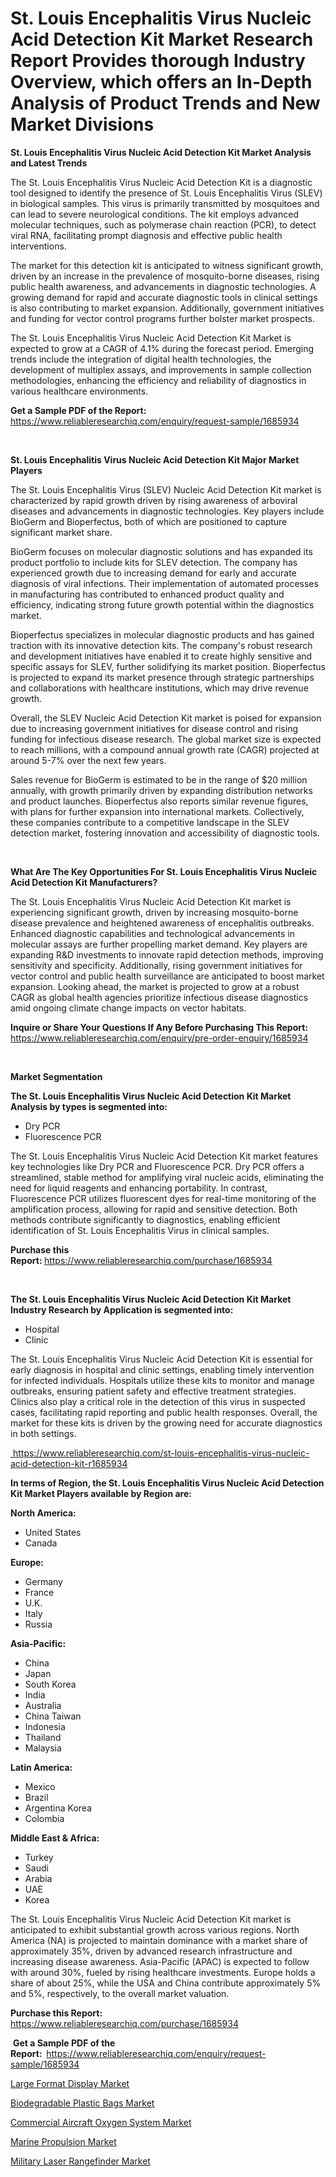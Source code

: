 <p><h1>St. Louis Encephalitis Virus Nucleic Acid Detection Kit Market Research Report Provides thorough Industry Overview, which offers an In-Depth Analysis of Product Trends and New Market Divisions</h1></p><p><strong>St. Louis Encephalitis Virus Nucleic Acid Detection Kit Market Analysis and Latest Trends</strong></p>
<p><p>The St. Louis Encephalitis Virus Nucleic Acid Detection Kit is a diagnostic tool designed to identify the presence of St. Louis Encephalitis Virus (SLEV) in biological samples. This virus is primarily transmitted by mosquitoes and can lead to severe neurological conditions. The kit employs advanced molecular techniques, such as polymerase chain reaction (PCR), to detect viral RNA, facilitating prompt diagnosis and effective public health interventions.</p><p>The market for this detection kit is anticipated to witness significant growth, driven by an increase in the prevalence of mosquito-borne diseases, rising public health awareness, and advancements in diagnostic technologies. A growing demand for rapid and accurate diagnostic tools in clinical settings is also contributing to market expansion. Additionally, government initiatives and funding for vector control programs further bolster market prospects.</p><p>The St. Louis Encephalitis Virus Nucleic Acid Detection Kit Market is expected to grow at a CAGR of 4.1% during the forecast period. Emerging trends include the integration of digital health technologies, the development of multiplex assays, and improvements in sample collection methodologies, enhancing the efficiency and reliability of diagnostics in various healthcare environments.</p></p>
<p><strong>Get a Sample PDF of the Report:&nbsp;</strong> <a href="https://www.reliableresearchiq.com/enquiry/request-sample/1685934?utm_campaign=904&utm_medium=2&utm_source=Github&utm_content=ia&utm_term=17122024&utm_id=st-louis-encephalitis-virus-nucleic-acid-detection-kit">https://www.reliableresearchiq.com/enquiry/request-sample/1685934</a></p>
<p>&nbsp;</p>
<p><strong>St. Louis Encephalitis Virus Nucleic Acid Detection Kit Major Market Players</strong></p>
<p><p>The St. Louis Encephalitis Virus (SLEV) Nucleic Acid Detection Kit market is characterized by rapid growth driven by rising awareness of arboviral diseases and advancements in diagnostic technologies. Key players include BioGerm and Bioperfectus, both of which are positioned to capture significant market share.</p><p>BioGerm focuses on molecular diagnostic solutions and has expanded its product portfolio to include kits for SLEV detection. The company has experienced growth due to increasing demand for early and accurate diagnosis of viral infections. Their implementation of automated processes in manufacturing has contributed to enhanced product quality and efficiency, indicating strong future growth potential within the diagnostics market. </p><p>Bioperfectus specializes in molecular diagnostic products and has gained traction with its innovative detection kits. The company's robust research and development initiatives have enabled it to create highly sensitive and specific assays for SLEV, further solidifying its market position. Bioperfectus is projected to expand its market presence through strategic partnerships and collaborations with healthcare institutions, which may drive revenue growth.</p><p>Overall, the SLEV Nucleic Acid Detection Kit market is poised for expansion due to increasing government initiatives for disease control and rising funding for infectious disease research. The global market size is expected to reach millions, with a compound annual growth rate (CAGR) projected at around 5-7% over the next few years.</p><p>Sales revenue for BioGerm is estimated to be in the range of $20 million annually, with growth primarily driven by expanding distribution networks and product launches. Bioperfectus also reports similar revenue figures, with plans for further expansion into international markets. Collectively, these companies contribute to a competitive landscape in the SLEV detection market, fostering innovation and accessibility of diagnostic tools.</p></p>
<p>&nbsp;</p>
<p><strong>What Are The Key Opportunities For St. Louis Encephalitis Virus Nucleic Acid Detection Kit Manufacturers?</strong></p>
<p><p>The St. Louis Encephalitis Virus Nucleic Acid Detection Kit market is experiencing significant growth, driven by increasing mosquito-borne disease prevalence and heightened awareness of encephalitis outbreaks. Enhanced diagnostic capabilities and technological advancements in molecular assays are further propelling market demand. Key players are expanding R&D investments to innovate rapid detection methods, improving sensitivity and specificity. Additionally, rising government initiatives for vector control and public health surveillance are anticipated to boost market expansion. Looking ahead, the market is projected to grow at a robust CAGR as global health agencies prioritize infectious disease diagnostics amid ongoing climate change impacts on vector habitats.</p></p>
<p><strong>Inquire or Share Your Questions If Any Before Purchasing This Report:</strong> <a href="https://www.reliableresearchiq.com/enquiry/pre-order-enquiry/1685934?utm_campaign=904&utm_medium=2&utm_source=Github&utm_content=ia&utm_term=17122024&utm_id=st-louis-encephalitis-virus-nucleic-acid-detection-kit">https://www.reliableresearchiq.com/enquiry/pre-order-enquiry/1685934</a></p>
<p>&nbsp;</p>
<p><strong>Market Segmentation</strong></p>
<p><strong>The St. Louis Encephalitis Virus Nucleic Acid Detection Kit Market Analysis by types is segmented into:</strong></p>
<p><ul><li>Dry PCR</li><li>Fluorescence PCR</li></ul></p>
<p><p>The St. Louis Encephalitis Virus Nucleic Acid Detection Kit market features key technologies like Dry PCR and Fluorescence PCR. Dry PCR offers a streamlined, stable method for amplifying viral nucleic acids, eliminating the need for liquid reagents and enhancing portability. In contrast, Fluorescence PCR utilizes fluorescent dyes for real-time monitoring of the amplification process, allowing for rapid and sensitive detection. Both methods contribute significantly to diagnostics, enabling efficient identification of St. Louis Encephalitis Virus in clinical samples.</p></p>
<p><strong>Purchase this Report:&nbsp;</strong><a href="https://www.reliableresearchiq.com/purchase/1685934?utm_campaign=904&utm_medium=2&utm_source=Github&utm_content=ia&utm_term=17122024&utm_id=st-louis-encephalitis-virus-nucleic-acid-detection-kit">https://www.reliableresearchiq.com/purchase/1685934</a></p>
<p>&nbsp;</p>
<p><strong>The St. Louis Encephalitis Virus Nucleic Acid Detection Kit Market Industry Research by Application is segmented into:</strong></p>
<p><ul><li>Hospital</li><li>Clinic</li></ul></p>
<p><p>The St. Louis Encephalitis Virus Nucleic Acid Detection Kit is essential for early diagnosis in hospital and clinic settings, enabling timely intervention for infected individuals. Hospitals utilize these kits to monitor and manage outbreaks, ensuring patient safety and effective treatment strategies. Clinics also play a critical role in the detection of this virus in suspected cases, facilitating rapid reporting and public health responses. Overall, the market for these kits is driven by the growing need for accurate diagnostics in both settings.</p></p>
<p><a href="https://www.reliableresearchiq.com/st-louis-encephalitis-virus-nucleic-acid-detection-kit-r1685934?utm_campaign=904&utm_medium=2&utm_source=Github&utm_content=ia&utm_term=17122024&utm_id=st-louis-encephalitis-virus-nucleic-acid-detection-kit">&nbsp;https://www.reliableresearchiq.com/st-louis-encephalitis-virus-nucleic-acid-detection-kit-r1685934</a></p>
<p><strong>In terms of Region, the St. Louis Encephalitis Virus Nucleic Acid Detection Kit Market Players available by Region are:</strong></p>
<p>
    <p> <strong> North America: </strong>
        <ul>
            <li>United States</li>
            <li>Canada</li>
        </ul>
        </p> 
    <p> <strong> Europe: </strong>
        <ul>
            <li>Germany</li>
            <li>France</li>
            <li>U.K.</li>
            <li>Italy</li>
            <li>Russia</li>
        </ul>
        </p> 
    <p> <strong> Asia-Pacific: </strong>
        <ul>
            <li>China</li>
            <li>Japan</li>
            <li>South Korea</li>
            <li>India</li>
            <li>Australia</li>
            <li>China Taiwan</li>
            <li>Indonesia</li>
            <li>Thailand</li>
            <li>Malaysia</li>
        </ul>
        </p> 
    <p> <strong> Latin America: </strong>
        <ul>
            <li>Mexico</li>
            <li>Brazil</li>
            <li>Argentina Korea</li>
            <li>Colombia</li>
        </ul>
        </p> 
    <p> <strong> Middle East & Africa: </strong>
        <ul>
            <li>Turkey</li>
            <li>Saudi</li>
            <li>Arabia</li>
            <li>UAE</li>
            <li>Korea</li>
        </ul>
    </p>
    </p>
<p><p>The St. Louis Encephalitis Virus Nucleic Acid Detection Kit market is anticipated to exhibit substantial growth across various regions. North America (NA) is projected to maintain dominance with a market share of approximately 35%, driven by advanced research infrastructure and increasing disease awareness. Asia-Pacific (APAC) is expected to follow with around 30%, fueled by rising healthcare investments. Europe holds a share of about 25%, while the USA and China contribute approximately 5% and 5%, respectively, to the overall market valuation.</p></p>
<p><strong>Purchase this Report: </strong><a href="https://www.reliableresearchiq.com/purchase/1685934?utm_campaign=904&utm_medium=2&utm_source=Github&utm_content=ia&utm_term=17122024&utm_id=st-louis-encephalitis-virus-nucleic-acid-detection-kit">https://www.reliableresearchiq.com/purchase/1685934</a></p>
<p>&nbsp;<strong>Get a Sample PDF of the Report:&nbsp;&nbsp;</strong><a href="https://www.reliableresearchiq.com/enquiry/request-sample/1685934?utm_campaign=904&utm_medium=2&utm_source=Github&utm_content=ia&utm_term=17122024&utm_id=st-louis-encephalitis-virus-nucleic-acid-detection-kit">https://www.reliableresearchiq.com/enquiry/request-sample/1685934</a></p>
<p><strong></strong></p>
<p><p><a href="https://www.linkedin.com/pulse/global-large-format-display-market-forecast-2024-2031-expected-s8ibe?utm_campaign=904&utm_medium=2&utm_source=Github&utm_content=ia&utm_term=17122024&utm_id=st-louis-encephalitis-virus-nucleic-acid-detection-kit">Large Format Display Market</a></p><p><a href="https://www.linkedin.com/pulse/forecasting-trends-biodegradable-plastic-bags-market-sales-zvaaf?utm_campaign=904&utm_medium=2&utm_source=Github&utm_content=ia&utm_term=17122024&utm_id=st-louis-encephalitis-virus-nucleic-acid-detection-kit">Biodegradable Plastic Bags Market</a></p><p><a href="https://www.linkedin.com/pulse/navigating-commercial-aircraft-oxygen-system-market-expert-qgzef?utm_campaign=904&utm_medium=2&utm_source=Github&utm_content=ia&utm_term=17122024&utm_id=st-louis-encephalitis-virus-nucleic-acid-detection-kit">Commercial Aircraft Oxygen System Market</a></p><p><a href="https://www.linkedin.com/pulse/marine-propulsion-industry-sector-new-technologies-market-acs4f?utm_campaign=904&utm_medium=2&utm_source=Github&utm_content=ia&utm_term=17122024&utm_id=st-louis-encephalitis-virus-nucleic-acid-detection-kit">Marine Propulsion Market</a></p><p><a href="https://www.linkedin.com/pulse/accurate-data-military-laser-rangefinder-market-size-share-bzckf?utm_campaign=904&utm_medium=2&utm_source=Github&utm_content=ia&utm_term=17122024&utm_id=st-louis-encephalitis-virus-nucleic-acid-detection-kit">Military Laser Rangefinder Market</a></p></p>